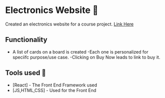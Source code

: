 # Electronics Website 📱
Created an electronics website for a course project. [Link Here](https://imgur.com/a/61EZdui)

## Functionality 
- A list of cards on a board is created
-Each one is personalized for speciifc purpose/use case.
-Clicking on Buy Now leads to link to buy it. 

## Tools used 🔨

* [React] - The Front End Framework used
* [JS,HTML,CSS] - Used for the Front End

